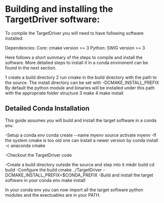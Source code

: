 # Building and installing the TargetDriver software:

To compile the TargetDriver you will need to have following software installed: 

Dependencies:
	Core:
		cmake version >= 3
	Python:
		SWIG version >= 3

Here follows a short summary of the steps to compile and install the software. More detalied 
steps to install it in a conda enviroment can be found in the next section.

1 create a build directory
2 run cmake in the build directory with the path to the source. 
  The install directory can be set with -DCMAKE_INSTALL_PREFIX
  By default the python module and binaries will be installed under this path with 
  the appropriate folder structure
3 make 
4 make install


Detailed Conda Installation
---------------------------

This guide assumes you will build and install the target software in a conda env.

-Setup a conda env 
	conda create --name myenv
	source activate myenv
-If the system cmake is too old one can install a newer version by
	conda install -c anaconda cmake

-Checkout the TargetDriver code

-Create a build directory outside the source and step into it
	mkdir build
	cd build
-Configure the build 
	cmake ../TargetDriver -DCMAKE_INSTALL_PREFIX=$CONDA_PREFIX
-Build and install the target software in your conda env
	make install

In your conda env you can now import all the target software python modules and the exectuables are in your PATH.  
